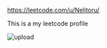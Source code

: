 https://leetcode.com/u/Nelitoru/

This is a my leetcode profile

![upload](https://github.com/user-attachments/assets/d64f20f5-649f-49ea-9f6c-2e3319aaed1a)

